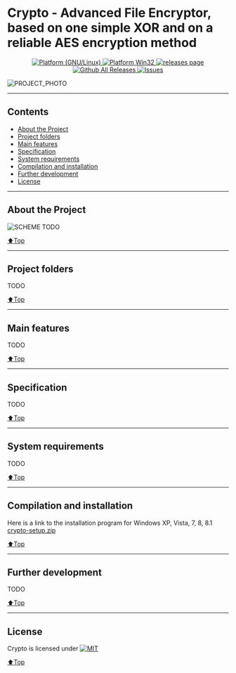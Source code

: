 # Crypto - Advanced File Encryptor, based on one simple XOR and on a reliable AES encryption method
<p align="center">
	<a href="http://www.kernel.org" rel="nofollow">
		<img alt="Platform (GNU/Linux)" src="https://img.shields.io/badge/platform-GNU/Linux-blue"/>
	</a>
	<a href="https://www.wikipedia.org/wiki/Windows" rel="nofollow">
		<img alt="Platform Win32" src="https://img.shields.io/badge/platform-Win32-green"/>
	</a>
	<a href="https://github.com/SergejBre/crypto/releases">
		<img alt="releases page" src="https://img.shields.io/github/v/release/SergejBre/crypto"/>
	</a>
	<a href="https://github.com/SergejBre/crypto/releases">
		<img alt="Github All Releases" src="https://img.shields.io/github/downloads/SergejBre/crypto/total"/>
	</a>
	<a href="https://github.com/SergejBre/crypto/issues">
		<img alt="Issues" src="https://img.shields.io/github/issues/SergejBre/crypto"/>
	</a>
</p>

![PROJECT_PHOTO](./images/program_screenshot.png)
____

## Contents
* [About the Project](#About-the-Project)
* [Project folders](#Project-folders)
* [Main features](#Main-features)
* [Specification](#Specification)
* [System requirements](#System-requirements)
* [Compilation and installation](#Compilation-and-installation)
* [Further development](#Further-development)
* [License](#License)
____

## About the Project
![SCHEME](./images/program_screenshot2.png)
TODO

[:arrow_up:Top](#Contents)
____

## Project folders
TODO

[:arrow_up:Top](#Contents)
____

## Main features
TODO

[:arrow_up:Top](#Contents)
____

## Specification
TODO

[:arrow_up:Top](#Contents)
____

## System requirements
TODO

[:arrow_up:Top](#Contents)
____

## Compilation and installation
Here is a link to the installation program for Windows XP, Vista, 7, 8, 8.1 [crypto-setup.zip](https://github.com/SergejBre/crypto/releases/download/1.0.1.0/crypto-setup.zip)

[:arrow_up:Top](#Contents)
____

## Further development
TODO

[:arrow_up:Top](#Contents)
____

## License
Crypto is licensed under [![MIT](https://img.shields.io/github/license/SergejBre/crypto.svg)](LICENSE)

[:arrow_up:Top](#Contents)
